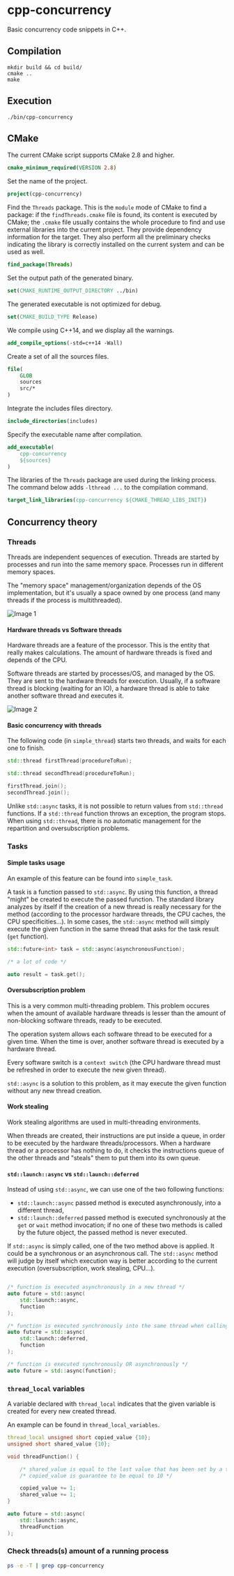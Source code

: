 # cpp-concurrency

Basic concurrency code snippets in C++.

## Compilation

```
mkdir build && cd build/
cmake ..
make
```

## Execution

```
./bin/cpp-concurrency
```

## CMake

The current CMake script supports CMake 2.8 and higher.

```cmake
cmake_minimum_required(VERSION 2.8)
```

Set the name of the project.

```cmake
project(cpp-concurrency)
```

Find the `Threads` package.
This is the `module` mode of CMake to find a package:
if the `findThreads.cmake` file is found, its content is executed by CMake;
the `.cmake` file usually contains the whole procedure to find and use external libraries
into the current project. They provide dependency information for the target.
They also perform all the preliminary checks indicating the library is correctly
installed on the current system and can be used as well.

```cmake
find_package(Threads)
```

Set the output path of the generated binary.

```cmake
set(CMAKE_RUNTIME_OUTPUT_DIRECTORY ../bin)
```

The generated executable is not optimized for debug.

```cmake
set(CMAKE_BUILD_TYPE Release)
```

We compile using C++14, and we display all the warnings.

```cmake
add_compile_options(-std=c++14 -Wall)
```

Create a set of all the sources files.

```cmake
file(
    GLOB
    sources
    src/*
)
```

Integrate the includes files directory.

```cmake
include_directories(includes)
```

Specify the executable name after compilation.

```cmake
add_executable(
    cpp-concurrency
    ${sources}
)
```

The libraries of the `Threads` package are used during the linking process.
The command below adds `-lthread ...` to the compilation command.

```cmake
target_link_libraries(cpp-concurrency ${CMAKE_THREAD_LIBS_INIT})
```

## Concurrency theory

### Threads

Threads are independent sequences of execution.
Threads are started by processes and run into the same memory space.
Processes run in different memory spaces.

The "memory space" management/organization depends of the OS implementation,
but it's usually a space owned by one process (and many threads if the process is multithreaded).

![Image 1](images/threads_concurrency.png)

#### Hardware threads vs Software threads

Hardware threads are a feature of the processor. This is the entity that really makes calculations.
The amount of hardware threads is fixed and depends of the CPU.

Software threads are started by processes/OS, and managed by the OS.
They are sent to the hardware threads for execution.
Usually, if a software thread is blocking (waiting for an IO),
a hardware thread is able to take another software thread and executes it.

![Image 2](images/hardware_and_software_threads.png)

#### Basic concurrency with threads

The following code (in `simple_thread`) starts two threads,
and waits for each one to finish.

```cpp
std::thread firstThread(procedureToRun);

std::thread secondThread(procedureToRun);

firstThread.join();
secondThread.join();
```

Unlike `std::async` tasks, it is not possible to return values from `std::thread` functions.
If a `std::thread` function throws an exception, the program stops.
When using `std::thread`, there is no automatic management for the repartition and
oversubscription problems.

### Tasks

#### Simple tasks usage

An example of this feature can be found into `simple_task`.

A task is a function passed to `std::async`.
By using this function, a thread "might" be created to execute the passed function.
The standard library analyzes by itself if the creation of a new thread
is really necessary for the method (according to the processor hardware threads,
the CPU caches, the CPU specificities...). In some cases, the `std::async` method
will simply execute the given function in the same thread that asks for the task
result (`get` function).

```cpp
std::future<int> task = std::async(asynchronousFunction);

/* a lot of code */

auto result = task.get();
```

#### Oversubscription problem

This is a very common multi-threading problem.
This problem occures when the amount of available hardware threads
is lesser than the amount of non-blocking software threads,
ready to be executed.

The operation system allows each software thread to be executed
for a given time. When the time is over, another software thread
is executed by a hardware thread.

Every software switch is a `context switch` (the CPU hardware thread
must be refreshed in order to execute the new given thread).

`std::async` is a solution to this problem, as it may execute
the given function without any new thread creation.

#### Work stealing

Work stealing algorithms are used in multi-threading environments.

When threads are created, their instructions are put inside a queue,
in order to be executed by the hardware threads/processors.
When a hardware thread or a processor has nothing to do,
it checks the instructions queue of the other threads and
"steals" them to put them into its own queue.

#### `std::launch::async` vs `std::launch::deferred`

Instead of using `std::async`, we can use one of the two following functions:
 * `std::launch::async` passed method is executed asynchronously, into a different thread,
 * `std::launch::deferred` passed method is executed synchronously at the `get` or `wait` method invocation;
if no one of these two methods is called by the future object, the passed method is never executed.

If `std::async` is simply called, one of the two method above is applied. It could be a synchronous or
an asynchronous call. The `std::async` method will judge by itself which execution way is better
according to the current execution (oversubscription, work stealing, CPU...).

```cpp

/* function is executed asynchronously in a new thread */
auto future = std::async(
    std::launch::async,
    function
);

/* function is executed synchronously into the same thread when calling wait() */
auto future = std::async(
    std::launch::deferred,
    function
);

/* function is executed synchronously OR asynchronously */
auto future = std::async(function);

```

### `thread_local` variables

A variable declared with `thread_local` indicates that the given
variable is created for every new created thread.

An example can be found in `thread_local_variables`.

```cpp
thread_local unsigned short copied_value {10};
unsigned short shared_value {10};

void threadFunction() {

    /* shared_value is equal to the last value that has been set by a thread */
    /* copied_value is guarantee to be equal to 10 */

    copied_value += 1;
    shared_value += 1;
}

auto future = std::async(
    std::launch::async,
    threadFunction
);
```

### Check threads(s) amount of a running process

```bash
ps -e -T | grep cpp-concurrency
```

